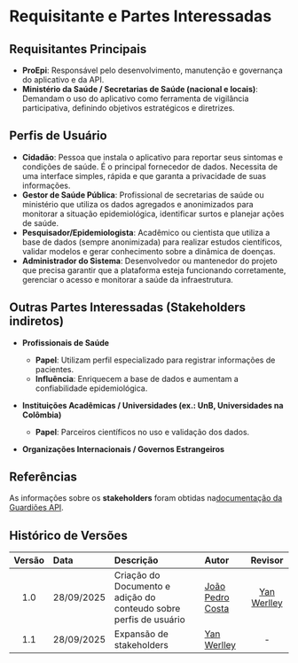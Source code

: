 # Requisitante e Partes Interessadas

## Requisitantes Principais
- **ProEpi**: Responsável pelo desenvolvimento, manutenção e governança do aplicativo e da API.  
- **Ministério da Saúde / Secretarias de Saúde (nacional e locais)**: Demandam o uso do aplicativo como ferramenta de vigilância participativa, definindo objetivos estratégicos e diretrizes. 

## Perfis de Usuário

- **Cidadão**: Pessoa que instala o aplicativo para reportar seus sintomas e condições de saúde. É o principal fornecedor de dados. Necessita de uma interface simples, rápida e que garanta a privacidade de suas informações.
- **Gestor de Saúde Pública**: Profissional de secretarias de saúde ou ministério que utiliza os dados agregados e anonimizados para monitorar a situação epidemiológica, identificar surtos e planejar ações de saúde.
- **Pesquisador/Epidemiologista**: Acadêmico ou cientista que utiliza a base de dados (sempre anonimizada) para realizar estudos científicos, validar modelos e gerar conhecimento sobre a dinâmica de doenças.
- **Administrador do Sistema**: Desenvolvedor ou mantenedor do projeto que precisa garantir que a plataforma esteja funcionando corretamente, gerenciar o acesso e monitorar a saúde da infraestrutura.

## Outras Partes Interessadas (Stakeholders indiretos)

- **Profissionais de Saúde**  
  - **Papel**: Utilizam perfil especializado para registrar informações de pacientes.  
  - **Influência**: Enriquecem a base de dados e aumentam a confiabilidade epidemiológica.  

- **Instituições Acadêmicas / Universidades (ex.: UnB, Universidades na Colômbia)**  
  - **Papel**: Parceiros científicos no uso e validação dos dados.  

- **Organizações Internacionais / Governos Estrangeiros**

## Referências

As informações sobre os **stakeholders** foram obtidas na[documentação da Guardiões API](https://proepidesenvolvimento.github.io/guardioes-api/#desenvolvimento).


## Histórico de Versões

| Versão | Data       | Descrição                         | Autor                                | Revisor |
|:------:|:----------|:----------------------------------|:-------------------------------------|:-------:|
| 1.0    | 28/09/2025 | Criação do Documento e adição do conteudo sobre perfis de usuário | [João Pedro Costa](https://github.com/johnaopedro) | [Yan Werlley](https://github.com/YanWerlley)  |
| 1.1    | 28/09/2025 | Expansão de stakeholders | [Yan Werlley](https://github.com/YanWerlley) | -  |
